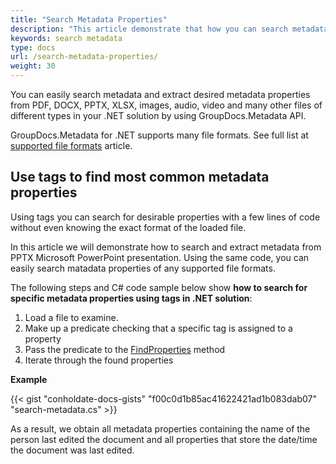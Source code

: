 ```yaml
---
title: "Search Metadata Properties"
description: "This article demonstrate that how you can search metadata and extract desired metadata properties from docs like PDF, DOCX, PPTX, XLSX, images, audio, video and many other files of different types in your .NET solution"
keywords: search metadata
type: docs
url: /search-metadata-properties/
weight: 30
---
```


You can easily search metadata and extract desired metadata properties from PDF, DOCX, PPTX, XLSX, images, audio, video and many other files of different types in your .NET solution by using GroupDocs.Metadata API.

GroupDocs.Metadata for .NET supports many file formats. See full list at [supported file formats](https://docs.groupdocs.com/metadata/net/supported-document-formats/) article.

## Use tags to find most common metadata properties

Using tags you can search for desirable properties with a few lines of code without even knowing the exact format of the loaded file.

In this article we will demonstrate how to search and extract metadata from PPTX Microsoft PowerPoint presentation. Using the same code, you can easily search matadata properties of any supported file formats.

The following steps and C# code sample below show **how to search for specific metadata properties using tags in .NET solution**:

1.  Load a file to examine.
2.  Make up a predicate checking that a specific tag is assigned to a property 
3.  Pass the predicate to the [FindProperties](https://apireference.groupdocs.com/net/metadata/groupdocs.metadata/metadata/methods/findproperties) method
4.  Iterate through the found properties

**Example**

{{< gist "conholdate-docs-gists" "f00c0d1b85ac41622421ad1b083dab07" "search-metadata.cs" >}}

As a result, we obtain all metadata properties containing the name of the person last edited the document and all properties that store the date/time the document was last edited.



